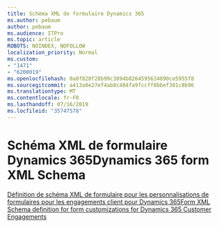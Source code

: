 ```yaml
---
title: Schéma XML de formulaire Dynamics 365
ms.author: pebaum
author: pebaum
ms.audience: ITPro
ms.topic: article
ROBOTS: NOINDEX, NOFOLLOW
localization_priority: Normal
ms.custom:
- "1471"
- "6200019"
ms.openlocfilehash: 0a0f820f28b99c3894b8264595634890ce5955f8
ms.sourcegitcommit: a413a0e27ef4ab8c484fa9fccff8bbef381c8b96
ms.translationtype: MT
ms.contentlocale: fr-FR
ms.lasthandoff: 07/16/2019
ms.locfileid: "35747578"
---
```

# <a name="dynamics-365-form-xml-schema"></a><span data-ttu-id="68a09-102">Schéma XML de formulaire Dynamics 365</span><span class="sxs-lookup"><span data-stu-id="68a09-102">Dynamics 365 form XML Schema</span></span>

[<span data-ttu-id="68a09-103">Définition de schéma XML de formulaire pour les personnalisations de formulaires pour les engagements client pour Dynamics 365</span><span class="sxs-lookup"><span data-stu-id="68a09-103">Form XML Schema definition for form customizations for Dynamics 365 Customer Engagements</span></span>](https://docs.microsoft.com/dynamics365/customer-engagement/developer/customize-dev/form-xml-schema)